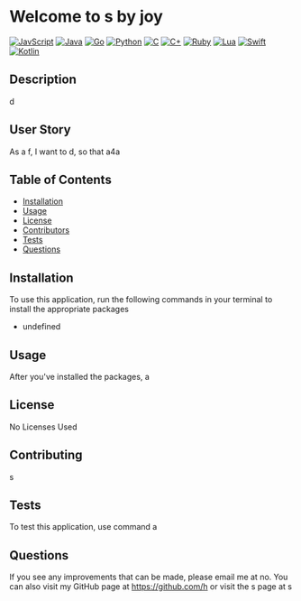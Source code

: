 # Welcome to s by joy

[![JavScript](https://img.shields.io/badge/Made%20With-JavaScript-blue.svg)](https://shields.io/)  [![Java](https://img.shields.io/badge/Made%20With-Java-green.svg)](https://shields.io/)  [![Go](https://img.shields.io/badge/Made%20With-Go-ff69b4.svg)](https://shields.io/)  [![Python](https://img.shields.io/badge/Made%20With-Python-yellow.svg)](https://shields.io/)  [![C](https://img.shields.io/badge/Made%20With-C-blueviolet.svg)](https://shields.io/)  [![C+](https://img.shields.io/badge/Made%20With-C+-yellowgreen.svg)](https://shields.io/)  [![Ruby](https://img.shields.io/badge/Made%20With-Ruby-red.svg)](https://shields.io/)  [![Lua](https://img.shields.io/badge/Made%20With-Lua-blue.svg)](https://shields.io/)  [![Swift](https://img.shields.io/badge/Made%20With-Swift-green.svg)](https://shields.io/)  [![Kotlin](https://img.shields.io/badge/Made%20With-Kotlin-red.svg)](https://shields.io/)  
  
## Description
  
d

## User Story

As a f, I want to d, so that a4a

  
## Table of Contents
* [Installation](#installation)
* [Usage](#usage)
* [License](#license)
* [Contributors](#contributing)
* [Tests](#tests)
* [Questions](#questions)

  
## Installation

To use this application, run the following commands in your terminal to install the appropriate packages

* undefined

## Usage 

After you've installed the packages, a


## License
No Licenses Used

## Contributing
s

## Tests
To test this application, use command a

## Questions
  
If you see any improvements that can be made, please email me at no. You can also visit my GitHub page at https://github.com/h or visit the s page at s

  